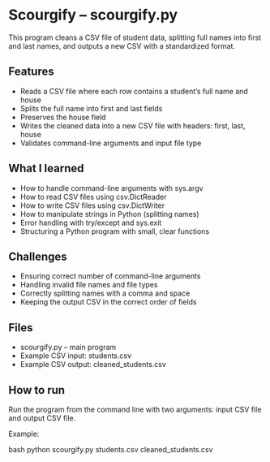 # Scourgify – scourgify.py

This program cleans a CSV file of student data, splitting full names into first and last names, and outputs a new CSV with a standardized format.

## Features
- Reads a CSV file where each row contains a student’s full name and house
- Splits the full name into first and last fields
- Preserves the house field
- Writes the cleaned data into a new CSV file with headers: first, last, house
- Validates command-line arguments and input file type

## What I learned
- How to handle command-line arguments with sys.argv
- How to read CSV files using csv.DictReader
- How to write CSV files using csv.DictWriter
- How to manipulate strings in Python (splitting names)
- Error handling with try/except and sys.exit
- Structuring a Python program with small, clear functions

## Challenges
- Ensuring correct number of command-line arguments
- Handling invalid file names and file types
- Correctly splitting names with a comma and space
- Keeping the output CSV in the correct order of fields

## Files
- scourgify.py – main program
- Example CSV input: students.csv
- Example CSV output: cleaned_students.csv

## How to run
Run the program from the command line with two arguments: input CSV file and output CSV file.

Example:

bash
python scourgify.py students.csv cleaned_students.csv